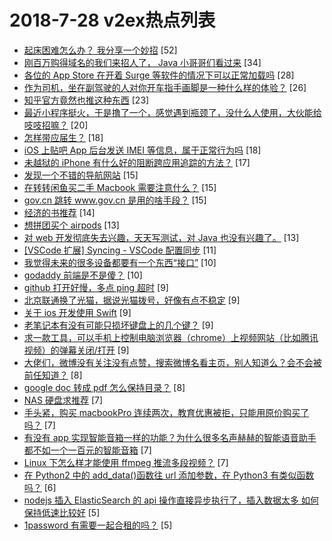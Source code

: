# 2018-7-28 v2ex热点列表

+ [起床困难怎么办？ 我分享一个妙招](https://www.v2ex.com/t/474878#reply52) [52]
+ [刚百万购得域名的我们来招人了， Java 小哥哥们看过来](https://www.v2ex.com/t/474883#reply34) [34]
+ [各位的 App Store 在开着 Surge 等软件的情况下可以正常加载吗](https://www.v2ex.com/t/474837#reply28) [28]
+ [作为司机，坐在副驾驶的人对你开车指手画脚是一种什么样的体验？](https://www.v2ex.com/t/474855#reply26) [26]
+ [知乎官方竟然也推这种东西](https://www.v2ex.com/t/474914#reply23) [23]
+ [最近小程序挺火，于是撸了一个，感觉遇到瓶颈了，没什么人使用，大伙能给吱吱招嘛？](https://www.v2ex.com/t/474893#reply20) [20]
+ [怎样带应届生？](https://www.v2ex.com/t/474866#reply18) [18]
+ [iOS 上贴吧 App 后台发送 IMEI 等信息，属于正常行为吗](https://www.v2ex.com/t/474872#reply18) [18]
+ [未越狱的 iPhone 有什么好的阻断跨应用追踪的方法？](https://www.v2ex.com/t/474848#reply17) [17]
+ [发现一个不错的导航网站](https://www.v2ex.com/t/474839#reply15) [15]
+ [在转转闲鱼买二手 Macbook 需要注意什么？](https://www.v2ex.com/t/474851#reply15) [15]
+ [gov.cn 跳转 www.gov.cn 是用的啥手段？](https://www.v2ex.com/t/474854#reply15) [15]
+ [经济的书推荐](https://www.v2ex.com/t/474844#reply14) [14]
+ [想拼团买个 airpods](https://www.v2ex.com/t/474919#reply13) [13]
+ [对 web 开发彻底失去兴趣，天天写测试，对 Java 也没有兴趣了。](https://www.v2ex.com/t/474926#reply13) [13]
+ [[VSCode 扩展] Syncing - VSCode 配置同步](https://www.v2ex.com/t/474888#reply11) [11]
+ [我觉得未来的很多设备都要有一个东西“接口”](https://www.v2ex.com/t/474916#reply10) [10]
+ [godaddy 前端是不是傻？](https://www.v2ex.com/t/474838#reply10) [10]
+ [github 打开好慢，多点 ping 超时](https://www.v2ex.com/t/474928#reply9) [9]
+ [北京联通换了光猫，据说光猫拨号，好像有点不稳定](https://www.v2ex.com/t/474840#reply9) [9]
+ [关于 ios 开发使用 Swift](https://www.v2ex.com/t/474842#reply9) [9]
+ [老笔记本有没有可能只损坏键盘上的几个键？](https://www.v2ex.com/t/474846#reply9) [9]
+ [求一款工具，可以手机上控制电脑浏览器（chrome）上视频网站（比如腾讯视频）的弹幕关闭/打开](https://www.v2ex.com/t/474871#reply9) [9]
+ [大佬们，微博没有关注没有点赞，搜索微博名看主页，别人知道么？会不会被前任知道？](https://www.v2ex.com/t/474909#reply8) [8]
+ [google doc 转成 pdf 怎么保持目录？](https://www.v2ex.com/t/474852#reply8) [8]
+ [NAS 硬盘求推荐](https://www.v2ex.com/t/474911#reply7) [7]
+ [手头紧，购买 macbookPro 连续两次，教育优惠被拒，只能用原价购买了吗？](https://www.v2ex.com/t/474934#reply7) [7]
+ [有没有 app 实现智能音箱一样的功能？为什么很多名声赫赫的智能语音助手都不如一个一百元的智能音箱](https://www.v2ex.com/t/474857#reply7) [7]
+ [Linux 下怎么样才能使用 ffmpeg 推流多段视频？](https://www.v2ex.com/t/474874#reply7) [7]
+ [在 Python2 中的 add_data()函数往 url 添加参数，在 Python3 有类似函数吗？](https://www.v2ex.com/t/474845#reply6) [6]
+ [nodejs 插入 ElasticSearch 的 api 操作直接异步执行了，插入数据太多 如何保持低速比较好](https://www.v2ex.com/t/474881#reply5) [5]
+ [1password 有需要一起合租的吗？](https://www.v2ex.com/t/474886#reply5) [5]
